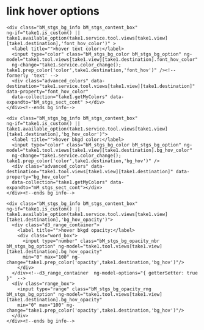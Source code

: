 # link hover options

	<div class="bM_stgs_bg_info bM_stgs_content_box" 
	ng-if="take1.is_custom() || take1.available_option(take1.service.tool.views[take1.view][take1.destination],'font_hov_color')" >
	  <label title="">hover text color:</label>
	  <input type="color" class="bM_stgs_bg_color bM_stgs_bg_option" ng-model="take1.tool.views[take1.view][take1.destination].font_hov_color"
	  ng-change="take1.service.color_change(); take1.prep_color('color',take1.destination,'font_hov')" /><!-- formerly 'text' -->
	  <div class="advanced_colors" data-destination="take1.service.tool.views[take1.view][take1.destination]" data-property="font_hov_color"
	  data-collection="take1.getMyColors" data-expandto="bM_stgs_sect_cont" ></div>
	</div><!--ends bg info-->
	
	<div class="bM_stgs_bg_info bM_stgs_content_box" 
	ng-if="take1.is_custom() || take1.available_option(take1.service.tool.views[take1.view][take1.destination],'bg_hov_color')">
	  <label title="">hover bkgd color:</label>
	  <input type="color" class="bM_stgs_bg_color bM_stgs_bg_option" ng-model="take1.tool.views[take1.view][take1.destination].bg_hov_color"
	  ng-change="take1.service.color_change(); take1.prep_color('color',take1.destination,'bg_hov')" />
	  <div class="advanced_colors" data-destination="take1.tool.views[take1.view][take1.destination]" data-property="bg_hov_color"
	  data-collection="take1.getMyColors" data-expandto="mM_stgs_sect_cont"></div>
	</div><!--ends bg info-->
	
	<div class="bM_stgs_bg_info bM_stgs_content_box" 
	ng-if="take1.is_custom() || take1.available_option(take1.service.tool.views[take1.view][take1.destination],'bg_hov_opacity')">
	  <div class="d3_range_container">
		<label title="">hover bkgd opacity:</label>
		<div class="word_box">
		  <input type="number" class="bM_stgs_bg_opacity_nbr bM_stgs_bg_option" ng-model="take1.tool.views[take1.view][take1.destination].bg_hov_opacity"
		  min="0" max="100" ng-change="take1.prep_color('opacity',take1.destination,'bg_hov')"/>
		</div>
	  </div><!--d3_range_container  ng-model-options="{ getterSetter: true }"  -->
	  <div class="range_box">
		<input type="range" class="bM_stgs_bg_opacity_rng bM_stgs_bg_option" ng-model="take1.tool.views[take1.view][take1.destination].bg_hov_opacity"
		min="0" max="100" ng-change="take1.prep_color('opacity',take1.destination,'bg_hov')"/>
	  </div>
	</div><!--ends bg info-->